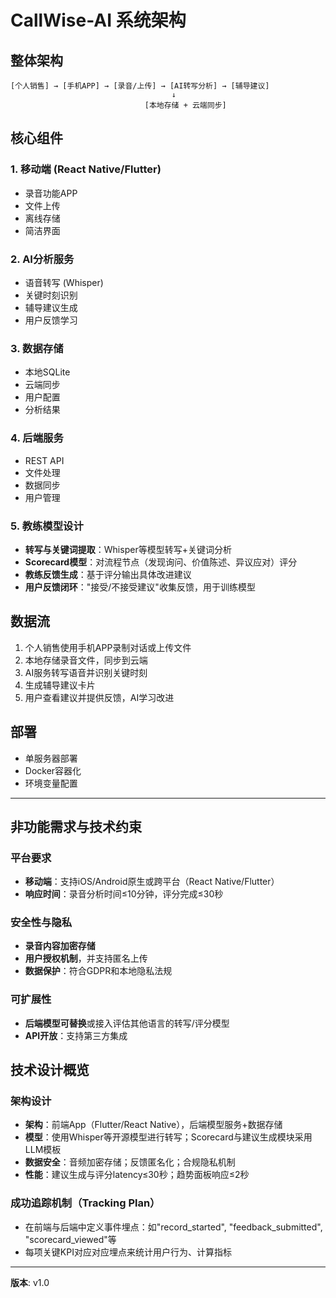 # CallWise-AI 系统架构

## 整体架构

```
[个人销售] → [手机APP] → [录音/上传] → [AI转写分析] → [辅导建议]
                                    ↓
                              [本地存储 + 云端同步]
```

## 核心组件

### 1. 移动端 (React Native/Flutter)
- 录音功能APP
- 文件上传
- 离线存储
- 简洁界面

### 2. AI分析服务
- 语音转写 (Whisper)
- 关键时刻识别
- 辅导建议生成
- 用户反馈学习

### 3. 数据存储
- 本地SQLite
- 云端同步
- 用户配置
- 分析结果

### 4. 后端服务
- REST API
- 文件处理
- 数据同步
- 用户管理

### 5. 教练模型设计
- **转写与关键词提取**：Whisper等模型转写+关键词分析
- **Scorecard模型**：对流程节点（发现询问、价值陈述、异议应对）评分
- **教练反馈生成**：基于评分输出具体改进建议
- **用户反馈闭环**："接受/不接受建议"收集反馈，用于训练模型

## 数据流

1. 个人销售使用手机APP录制对话或上传文件
2. 本地存储录音文件，同步到云端
3. AI服务转写语音并识别关键时刻
4. 生成辅导建议卡片
5. 用户查看建议并提供反馈，AI学习改进

## 部署

- 单服务器部署
- Docker容器化
- 环境变量配置

---

## 非功能需求与技术约束

### 平台要求
- **移动端**：支持iOS/Android原生或跨平台（React Native/Flutter）
- **响应时间**：录音分析时间≤10分钟，评分完成≤30秒

### 安全性与隐私
- **录音内容加密存储**
- **用户授权机制**，并支持匿名上传
- **数据保护**：符合GDPR和本地隐私法规

### 可扩展性
- **后端模型可替换**或接入评估其他语言的转写/评分模型
- **API开放**：支持第三方集成

## 技术设计概览

### 架构设计
- **架构**：前端App（Flutter/React Native），后端模型服务+数据存储
- **模型**：使用Whisper等开源模型进行转写；Scorecard与建议生成模块采用LLM模板
- **数据安全**：音频加密存储；反馈匿名化；合规隐私机制
- **性能**：建议生成与评分latency≤30秒；趋势面板响应≤2秒

### 成功追踪机制（Tracking Plan）
- 在前端与后端中定义事件埋点：如"record_started", "feedback_submitted", "scorecard_viewed"等
- 每项关键KPI对应对应埋点来统计用户行为、计算指标

---

**版本**: v1.0 